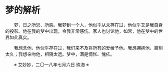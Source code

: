 # 梦的解析

&emsp;&emsp;梦，日之所思、所感。我梦到一个人，他似乎从未存在过，他似乎又是我自身的投影。他在我的梦中出现，令我非常感伤。家人也讨论他，如常，他在梦中的世界如此真实。

&emsp;&emsp;我想念他，他似乎存在过，我们来不及将所有的爱给予他。我想拥抱他，离别太久；我想亲吻他，相隔太远。梦中，满是惆怅、愧疚。

&emsp;&emsp;※ 艾妙妙，二〇一八年七月六日 珠海 ※